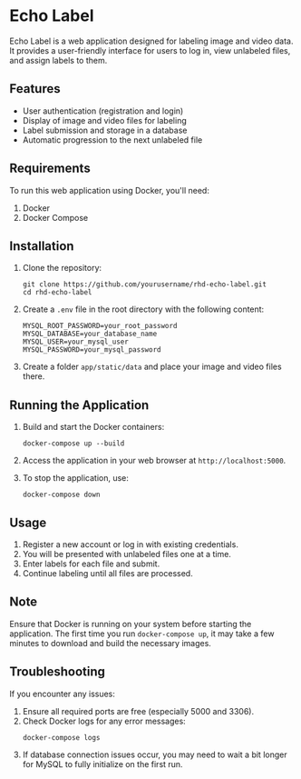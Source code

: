 # Echo Label

Echo Label  is a web application designed for labeling image and video data. It provides a user-friendly interface for users to log in, view unlabeled files, and assign labels to them.

## Features

- User authentication (registration and login)
- Display of image and video files for labeling
- Label submission and storage in a database
- Automatic progression to the next unlabeled file

## Requirements

To run this web application using Docker, you'll need:

1. Docker
2. Docker Compose

## Installation

1. Clone the repository:
   ```
   git clone https://github.com/yourusername/rhd-echo-label.git
   cd rhd-echo-label
   ```

2. Create a `.env` file in the root directory with the following content:
   ```
   MYSQL_ROOT_PASSWORD=your_root_password
   MYSQL_DATABASE=your_database_name
   MYSQL_USER=your_mysql_user
   MYSQL_PASSWORD=your_mysql_password
   ```

3. Create a folder `app/static/data` and place your image and video files there.

## Running the Application

1. Build and start the Docker containers:
   ```
   docker-compose up --build
   ```

2. Access the application in your web browser at `http://localhost:5000`.

3. To stop the application, use:
   ```
   docker-compose down
   ```

## Usage

1. Register a new account or log in with existing credentials.
2. You will be presented with unlabeled files one at a time.
3. Enter labels for each file and submit.
4. Continue labeling until all files are processed.

## Note

Ensure that Docker is running on your system before starting the application. The first time you run `docker-compose up`, it may take a few minutes to download and build the necessary images.

## Troubleshooting

If you encounter any issues:

1. Ensure all required ports are free (especially 5000 and 3306).
2. Check Docker logs for any error messages:
   ```
   docker-compose logs
   ```
3. If database connection issues occur, you may need to wait a bit longer for MySQL to fully initialize on the first run.
